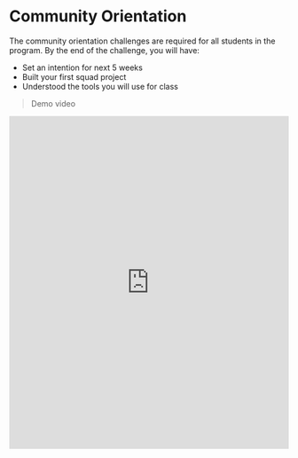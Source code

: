 # Community Orientation

The community orientation challenges are required for all students in the program. By the end of the challenge, you will have:
- Set an intention for next 5 weeks
- Built your first squad project
- Understood the tools you will use for class

> Demo video
<div style="position: relative; height: 100%; width: 100%;">
  <iframe width="100%" height="600" src="https://www.youtube.com/embed/Urpzzcf0dE4" title="Try Kibo - Future Proof With Python Intro Video" frameborder="0" allow="accelerometer; autoplay; clipboard-write; encrypted-media; gyroscope; picture-in-picture; web-share" allowfullscreen></iframe>
</div>

## **Instructions** 

- These challenges are best done on a computer
- The challenge should take you 60 - 90 minutes to complete
- The feedback form at the end of this page indicates that you have completed the challenge. **You must submit the feedback form to receive credit for attending orientation.**
- If you have questions or need help, post a question in the **#help** Discord channel

     
**Let’s see who can finish all the challenges the quickest! 🏁**

<div style="width:100%;height:500px;"><iframe src="https://docs.google.com/presentation/d/e/2PACX-1vQbbR9-B72vLufBzL_56ObwH3zTRLQlK1CDQFK16GPjdDfVMokiHVXzweUZG45wggoClFTsM4c0dwHx/embed" frameborder="0" sandbox="allow-scripts allow-popups allow-top-navigation-by-user-activation allow-forms allow-same-origin" allowfullscreen="" style="width: 100%; height: 100%; border-radius: 1px; pointer-events: auto; background-color: white;"></iframe></div>


## Ready?

![https://media.giphy.com/media/p6qWfRJ4RxltUEmrl9/giphy.gif](https://media.giphy.com/media/p6qWfRJ4RxltUEmrl9/giphy.gif)

---

## Challenge 0: All onboard - meet your squad  ⛰️

> **Description:** Join your squad channel, introduce yourself, and pick a scribe 


1. Log in to Discord, under the Squad channels category, you will find your squad e.g., 'Squad #'
2. Join the voice channel and post a message in the chat introducing yourself e.g., "Hello, My name is Emmy from Lagos, Nigeria"

Wait for other Squad members to join and introduce themselves. After all squad members have posted a message and joined the squad voice channel:

3. Pick a **"scribe"**. Your scribe will act as the moderator and will be in charge of creating/sharing links, sharing screens, and asking questions that your squad might have in the #help channel.
4. All squad members will remain in the Squad voice channel throughout the community orientation. 

**Completion criteria:** Every squad member has sent a message in the squad chat, has joined the voice channel and your squad has a scribe.


---

## Challenge 1: Letter from the future ✉️✍🏾

> **Description:** Imagine it's week 5 of Try Kibo. Write a message to your present self in the padlet below. Describe how you will work to make sure you successfully complete the program. Every team member should post a message.


- Click on the + sign
- Enter your first name and last initial in the "Subject"
- Write your intention
- Add an image or GIF to accompany your message (optional)
- Click "Publish"

<div style="border:1px solid rgba(0,0,0,0.1);border-radius:2px;box-sizing:border-box;overflow:hidden;position:relative;width:100%;background:#F4F4F4"><iframe src="https://padlet.com/embed/iaspydu1iwwqedkn" frameborder="0" allow="camera;microphone;geolocation" style="width:100%;height:608px;display:block;padding:0;margin:0"></iframe></div>

**Completion criteria:** Every squad member has posted an intention in the padlet

---

## Challenge 2: Build Team Info Program👩🏾‍💻

> **Description:** In this challenge, you will build a site in Replit with info about your team. Every team member should still be on the Squad voice channel


1. Your scribe should share their screen
2. While sharing screen, the team scribe should go to the replit team for the Future Proof with Python class, and create a replit group for today's challenge

Watch the video below to see how to do this. 

NB: If you can't find the replit team for your program on Replit, this means that you have not joined the replit team yet! Join here <a href="https://replit.com/teams/join/owybwnrmkykgiawoynfdqlktvpmroiar-tk10-fpwp" target="_blank"> here </a>

4. Once your scribe has created a group, everyone needs to go and join that same group. Everyone should log in to <a href="https://replit.com"> Replit </a>, navigate to "teams", find "Try Kibo 10: Future Proof with Python", find the group that your scribe just created.

NB: DO NOT create another group or join a different group erroneously! Ask your scribe for their replit username, and find it amongst the groups.

Once all team members have joined the repl, you will discuss and write your program in your repl as a team.

The program should use `print` to display the following information:

- Your Squad name
- One thing that everyone in the squad has in common
- For each team member, add:
  - First name and last initial (e.g., Mercy W, Osamudiamen O)
  - One-sentence biography
  - Why you are learning python

In the end, your program should look similar to <a href="https://replit.com/@kibocurriculum/Kibo-Orientation-Team-Info-Example#main.py" target="_blank">**this example program** </a>

Once the Team Info Program is done, ensure all team members have a link to the info program - you will all submit that link in the next challenge.


**Completion criteria:** Every squad member’s information is on the program and it prints successfully

---


## Challenge 3: Submitting the feedback form

**Description:** Submit the feedback form below indicating that you have completed the challenge. **If you do not submit the feedback form, it will be considered that you did not participate during the orientation.**

1. Each squad member should submit <a href="https://forms.gle/uHpwrsJ4zCvNSycQ9" target="_blank">**this form** </a>

2. After each member has submitted the form above, your scribe should get the link to the website and share it in the <a href="https://discord.com/channels/866676763450933258/936572023319195658" target="_blank"> #random </a>channel saying "Squad # has completed all the challenges."

Once this is done, the community orientation leaderboard will be updated with your Squad name 

<div style="width:100%;height:500px;"><iframe src="https://docs.google.com/presentation/d/e/2PACX-1vQbbR9-B72vLufBzL_56ObwH3zTRLQlK1CDQFK16GPjdDfVMokiHVXzweUZG45wggoClFTsM4c0dwHx/embed" frameborder="0" sandbox="allow-scripts allow-popups allow-top-navigation-by-user-activation allow-forms allow-same-origin" allowfullscreen="" style="width: 100%; height: 100%; border-radius: 1px; pointer-events: auto; background-color: white;"></iframe></div>

**Completion criteria:** All squad members have submitted the feedback form and your scribe has sent a message in the #random channel saying you have completed all the challenges.


---

## The End of Orientation

<aside>

🥳 **You Did It! Sit back and take a breather!**

</aside>

You’re done with orientation and ready to begin class. The Week 1 Lesson will be released on Monday, Oct 30.

